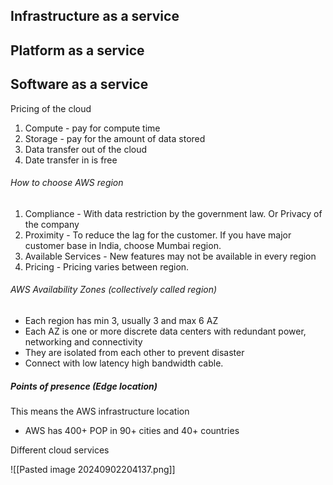 

## Infrastructure as a  service
## Platform as a service
## Software as a service


Pricing of the cloud

1. Compute - pay for compute time
2. Storage - pay for the amount of data stored
3. Data transfer out of the cloud
4. Date transfer in is free

###### How to choose AWS region

1. Compliance - With data restriction by the government law. Or Privacy of the company
2. Proximity - To reduce the lag for the customer. If you have major customer base in India, choose Mumbai region.
4. Available Services - New features may not be available in every region
5. Pricing - Pricing varies between region.


###### AWS Availability Zones (collectively called region)
- Each region has min 3, usually 3 and max 6 AZ
- Each AZ is one or more discrete data centers with redundant power, networking and connectivity 
- They are isolated from each other to prevent disaster
- Connect with low latency high bandwidth cable.


##### Points of presence (Edge location)
This means the AWS infrastructure location
 - AWS has 400+ POP in 90+ cities and 40+ countries 



Different cloud services

![[Pasted image 20240902204137.png]]